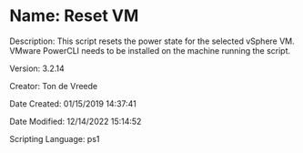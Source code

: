 ﻿# Name: Reset VM

Description: This script resets the power state for the selected vSphere VM.
VMware PowerCLI needs to be installed on the machine running the script.


Version: 3.2.14

Creator: Ton de Vreede

Date Created: 01/15/2019 14:37:41

Date Modified: 12/14/2022 15:14:52

Scripting Language: ps1

